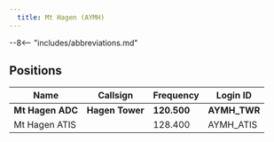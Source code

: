 ```yaml
---
  title: Mt Hagen (AYMH)
---
```


--8<-- "includes/abbreviations.md"

## Positions

| Name                    | Callsign         | Frequency | Login ID    |
| ----------------------- | --------- | ---------------- | --------- |
| **Mt Hagen ADC** | **Hagen Tower**	| **120.500** | **AYMH_TWR**	| 
| Mt Hagen ATIS	| | 	128.400 | AYMH_ATIS	 |
